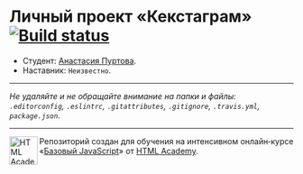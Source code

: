 # Личный проект «Кекстаграм» [![Build status][travis-image]][travis-url]

* Студент: [Анастасия Пуртова](https://up.htmlacademy.ru/javascript/11/user/222928).
* Наставник: `Неизвестно`.

---

_Не удаляйте и не обращайте внимание на папки и файлы:_<br>
_`.editorconfig`, `.eslintrc`, `.gitattributes`, `.gitignore`, `.travis.yml`, `package.json`._

---

<a href="https://htmlacademy.ru/intensive/javascript"><img align="left" width="50" height="50" title="HTML Academy" src="https://up.htmlacademy.ru/static/img/intensive/javascript/logo-for-github.svg"></a>

Репозиторий создан для обучения на интенсивном онлайн‑курсе «[Базовый JavaScript](https://htmlacademy.ru/intensive/javascript)» от [HTML Academy](https://htmlacademy.ru).

[travis-image]: https://travis-ci.org/htmlacademy-javascript/222928-kekstagram.svg?branch=master
[travis-url]: https://travis-ci.org/htmlacademy-javascript/222928-kekstagram
